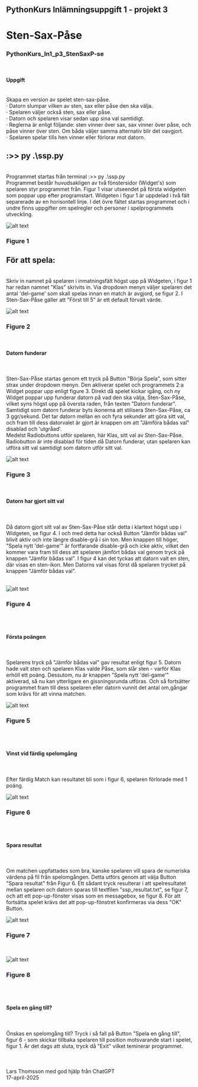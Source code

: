 ﻿<h2>PythonKurs Inlämningsuppgift 1 - projekt 3</h2>
<h1>Sten-Sax-Påse</h1>
<h3>PythonKurs_In1_p3_StenSaxP-se</h3>
<br>
<p>
    <h4>Uppgift</h4>
    <br>Skapa en version av spelet sten-sax-påse.
    <br>· Datorn slumpar vilken av sten, sax eller påse den ska välja.
    <br>· Spelaren väljer också sten, sax eller påse.
    <br>· Datorn och spelaren visar sedan upp sina val samtidigt.
    <br>· Reglerna är enligt följande: sten vinner över sax, sax vinner över påse, och påse vinner över sten. Om båda väljer samma alternativ blir det oavgjort.
    <br>· Spelaren spelar tills hen vinner eller förlorar mot datorn.
</p>

<p>
    <h2> :>> py .\ssp.py  </h2>
    <br>Programmet startas från terminal :>> py .\ssp.py
    <br>Programmet består huvudsakligen av två fönstersidor (Widget's) som spelaren styr programmet från. Figur 1 visar utseendet på första widgeten som poppar upp efter programstart. Widgeten i figur 1 är uppdelad i två fält separerade av en horisontell linje. I det övre fältet startas programmet och i undre finns uppgifter om spelregler och personer i spelprogrammets utveckling.
    <br>
</p>

![alt text](image-1st-view.png)

<p>
    <h3> Figure 1 </h3>
    <h2> För att spela: </h2>
    <br>Skriv in namnet på spelaren i inmatningsfält högst upp på Widgeten, i figur 1  har redan namnet "Klas" skrivits in. Via dropdown menyn väljer spelaren det antal 'del-game' som skall spelas innan en match är avgjord, se figur 2. I Sten-Sax-Påse gäller att "Först till 5" är ett default förvalt värde.
    <br>
</p>

![alt text](image-2nd-view.png)

<p>
    <h3> Figure 2 </h3>
    <br>
    <h4> Datorn funderar </h4>
    <br>
    <br>Sten-Sax-Påse startas genom ett tryck på Button "Börja Spela", som sitter strax under dropdown menyn. Den aktiverar spelet och programmets 2:a Widget poppar upp enligt figure 3. Direkt då spelet kickar igång, och ny Widget poppar upp funderar datorn på vad den ska välja, Sten-Sax-Påse, vilket syns högst upp på översta raden, från texten "Datorn funderar". Samtidigt som datorn funderar byts ikonerna att stilisera Sten-Sax-Påse, ca 3 ggr/sekund. Det tar datorn mellan en och fyra sekunder att göra sitt val, och fram till dess datorvalet är gjort är knappen om att "Jämföra bådas val" disablad och 'utgråad'.
    <br>Medelst Radiobuttons utför spelaren, här Klas, sitt val av Sten-Sax-Påse. Radiobutton är inte disablad för tiden då Datorn funderar, utan spelaren kan utföra sitt val samtidigt som datorn utför sitt val.
    <br>
</p>

![alt text](image-3rd-c-thinking.png)

<p>
    <h3> Figure 3 </h3>
    <br>
    <h4> Datorn har gjort sitt val </h4>
    <br>
    <br>Då datorn gjort sitt val av Sten-Sax-Påse står detta i klartext högst upp i Widgeten, se figur 4. I och med detta har också Button "Jämför bådas val" blivit aktiv och inte längre disable-grå i sin ton. Men knappen till höger, "Spela nytt 'del-game'" är fortfarande disable-grå och icke aktiv, vilket den kommer vara fram till dess att spelaren jämfört bådas val genom tryck på knappen "Jämför bådas val". I figur 4 kan det tyckas att datorn valt en sten, där visas en sten-ikon. Men Datorns val visas först då spelaren trycket på knappen "Jämför bådas val".
    <br>
    <br>
</p>


![alt text](image-4th-c-ready.png)

<p>
    <h3> Figure 4 </h3>
    <br>
    <br>
    <h4> Första poängen </h4>
    <br>
    <br>Spelarens tryck på "Jämför bådas val" gav resultat enligt figur 5. Datorn hade valt sten och spelaren Klas valde Påse, som slår sten - varför Klas erhöll ett poäng. Dessutom, nu är knappen "Spela nytt 'del-game'" aktiverad, så nu kan ytterligare en gissningsrunda utföras. Och så fortsätter programmet fram till dess spelaren eller datorn vunnit det antal om,gångar som krävs för att vinna matchen.
    <br>
</p>



![alt text](image-5th-point.png)

<p>
    <h3> Figure 5 </h3>
    <br>
    <br>
    <h4> Vinst vid färdig spelomgång </h4>
    <br>
    <br>Efter färdig Match kan resultatet bli som i figur 6, spelaren förlorade med 1 poäng. 
    <br>
</p>



![alt text](image-6th-vinst.png)
<p><h3> Figure 6 </h3></p>


<p>
    <br>
    <br>
    <h4> Spara resultat </h4>
    <br>
    <br>Om matchen uppfattades som bra, kanske spelaren vill spara de numeriska värdena på fil från spelomgången. Detta utförs genom att välja Button "Spara resultat" från Figur 6. Ett sådant tryck resulterar i att spelresultatet mellan spelaren och datorn sparas till textfilen "ssp_resultat.txt", se figur 7, och att ett pop-up-fönster visas som en messagebox, se figur 8. För att fortsätta spelet krävs det att pop-up-fönstret konfirmeras via dess "OK" Button.
    <br>
</p>


![alt text](image-7th-save2txt_.png)
<p><h3> Figure 7 </h3></p><br>


![alt text](image-8th-pop-up.png)
<p><h3> Figure 8 </h3></p>


<p>
    <br>
    <br>
    <h4> Spela en gång till? </h4>
    <br>
    <br>Önskas en spelomgång till? Tryck i så fall på Button "Spela en gång till", figur 6 - som skickar tillbaka spelaren till position motsvarande start i spelet, figur 1. Är det dags att sluta, tryck då "Exit" vilket teminerar programmet.
    <br>
    <br>
    <br>
    <br> Lars Thomsson med god hjälp från ChatGPT
    <br> 17-april-2025
</p>

